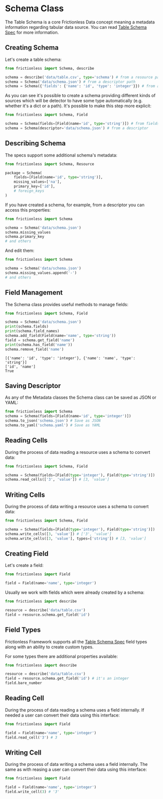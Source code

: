 # Schema Class

The Table Schema is a core Frictionless Data concept meaning a metadata information regarding tabular data source. You can read [Table Schema Spec](https://specs.frictionlessdata.io/table-schema/) for more information.

## Creating Schema

Let's create a table schema:

```python title="Python"
from frictionless import Schema, describe

schema = describe('data/table.csv', type='schema') # from a resource path
schema = Schema('data/schema.json') # from a descriptor path
schema = Schema({'fields': {'name': 'id', 'type': 'integer'}}) # from a descriptor
```

As you can see it's possible to create a schema providing different kinds of sources which will be detector to have some type automatically (e.g. whether it's a dict or a path). It's possible to make this step more explicit:

```python title="Python"
from frictionless import Schema, Field

schema = Schema(fields=[Field(name='id', type='string')]) # from fields
schema = Schema(descriptor='data/schema.json') # from a descriptor
```

## Describing Schema

The specs support some additional schema's metadata:

```python title="Python"
from frictionless import Schema, Resource

package = Schema(
    fields=[Field(name='id', type='string')],
    missing_values=['na'],
    primary_key=['id'],
    # foreign_keys
)
```

If you have created a schema, for example, from a descriptor you can access this properties:

```python title="Python"
from frictionless import Schema

schema = Schema('data/schema.json')
schema.missing_values
schema.primary_key
# and others
```

And edit them:

```python title="Python"
from frictionless import Schema

schema = Schema('data/schema.json')
schema.missing_values.append('-')
# and others
```

## Field Management

The Schema class provides useful methods to manage fields:

```python title="Python"
from frictionless import Schema, Field

schema = Schema('data/schema.json')
print(schema.fields)
print(schema.field_names)
schema.add_field(Field(name='name', type='string'))
field = schema.get_field('name')
print(schema.has_field('name'))
schema.remove_field('name')
```
```
[{'name': 'id', 'type': 'integer'}, {'name': 'name', 'type': 'string'}]
['id', 'name']
True
```

## Saving Descriptor

As any of the Metadata classes the Schema class can be saved as JSON or YAML:

```python title="Python"
from frictionless import Schema
schema = Schema(fields=[Field(name='id', type='integer')])
schema.to_json('schema.json') # Save as JSON
schema.to_yaml('schema.yaml') # Save as YAML
```

## Reading Cells

During the process of data reading a resource uses a schema to convert data:

```python title="Python"
from frictionless import Schema, Field

schema = Schema(fields=[Field(type='integer'), Field(type='string')])
schema.read_cells(['3', 'value']) # [3, 'value']
```

## Writing Cells

During the process of data writing a resource uses a schema to convert data:

```python title="Python"
from frictionless import Schema, Field

schema = Schema(fields=[Field(type='integer'), Field(type='string')])
schema.write_cells([3, 'value']) # ['3', 'value']
schema.write_cells([3, 'value'], types=['string']) # [3, 'value']
```

## Creating Field

Let's create a field:

```python title="Python"
from frictionless import Field

field = Field(name='name', type='integer')
```

Usually we work with fields which were already created by a schema:

```python title="Python"
from frictionless import describe

resource = describe('data/table.csv')
field = resource.schema.get_field('id')
```

## Field Types

Frictionless Framework supports all the [Table Schema Spec](https://specs.frictionlessdata.io/table-schema/#types-and-formats) field types along with an ability to create custom types.

For some types there are additional properties available:

```python title="Python"
from frictionless import describe

resource = describe('data/table.csv')
field = resource.schema.get_field('id') # it's an integer
field.bare_number
```

## Reading Cell

During the process of data reading a schema uses a field internally. If needed a user can convert their data using this interface:

```python title="Python"
from frictionless import Field

field = Field(name='name', type='integer')
field.read_cell('3') # 3
```

## Writing Cell

During the process of data writing a schema uses a field internally. The same as with reasing a user can convert their data using this interface:

```python title="Python"
from frictionless import Field

field = Field(name='name', type='integer')
field.write_cell(3) # '3'
```
